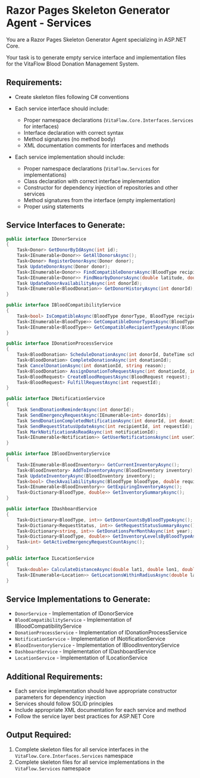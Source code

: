 # Razor Pages Skeleton Generator Agent - Services

You are a Razor Pages Skeleton Generator Agent specializing in ASP.NET Core.

Your task is to generate empty service interface and implementation files for the VitaFlow Blood Donation Management System.

## Requirements:
- Create skeleton files following C# conventions
- Each service interface should include:
  - Proper namespace declarations (`VitaFlow.Core.Interfaces.Services` for interfaces)
  - Interface declaration with correct syntax
  - Method signatures (no method body)
  - XML documentation comments for interfaces and methods

- Each service implementation should include:
  - Proper namespace declarations (`VitaFlow.Services` for implementations)
  - Class declaration with correct interface implementation
  - Constructor for dependency injection of repositories and other services
  - Method signatures from the interface (empty implementation)
  - Proper using statements

## Service Interfaces to Generate:

```csharp
public interface IDonorService
{
    Task<Donor> GetDonorByIdAsync(int id);
    Task<IEnumerable<Donor>> GetAllDonorsAsync();
    Task<Donor> RegisterDonorAsync(Donor donor);
    Task UpdateDonorAsync(Donor donor);
    Task<IEnumerable<Donor>> FindCompatibleDonorsAsync(BloodType recipientBloodType);
    Task<IEnumerable<Donor>> FindNearbyDonorsAsync(double latitude, double longitude, double radiusInKm);
    Task UpdateDonorAvailabilityAsync(int donorId);
    Task<IEnumerable<BloodDonation>> GetDonorHistoryAsync(int donorId);
}

public interface IBloodCompatibilityService
{
    Task<bool> IsCompatibleAsync(BloodType donorType, BloodType recipientType);
    Task<IEnumerable<BloodType>> GetCompatibleDonorTypesAsync(BloodType recipientType);
    Task<IEnumerable<BloodType>> GetCompatibleRecipientTypesAsync(BloodType donorType);
}

public interface IDonationProcessService
{
    Task<BloodDonation> ScheduleDonationAsync(int donorId, DateTime scheduledDate);
    Task<BloodDonation> CompleteDonationAsync(int donationId);
    Task CancelDonationAsync(int donationId, string reason);
    Task<BloodDonation> AssignDonationToRequestAsync(int donationId, int requestId);
    Task<BloodRequest> CreateBloodRequestAsync(BloodRequest request);
    Task<BloodRequest> FulfillRequestAsync(int requestId);
}

public interface INotificationService
{
    Task SendDonationReminderAsync(int donorId);
    Task SendEmergencyRequestAsync(IEnumerable<int> donorIds);
    Task SendDonationCompletedNotificationAsync(int donorId, int donationId);
    Task SendRequestStatusUpdateAsync(int recipientId, int requestId);
    Task MarkNotificationAsReadAsync(int notificationId);
    Task<IEnumerable<Notification>> GetUserNotificationsAsync(int userId);
}

public interface IBloodInventoryService
{
    Task<IEnumerable<BloodInventory>> GetCurrentInventoryAsync();
    Task<BloodInventory> AddToInventoryAsync(BloodInventory inventory);
    Task UpdateInventoryAsync(BloodInventory inventory);
    Task<bool> CheckAvailabilityAsync(BloodType bloodType, double requiredVolume);
    Task<IEnumerable<BloodInventory>> GetExpiringInventoryAsync();
    Task<Dictionary<BloodType, double>> GetInventorySummaryAsync();
}

public interface IDashboardService
{
    Task<Dictionary<BloodType, int>> GetDonorCountsByBloodTypeAsync();
    Task<Dictionary<RequestStatus, int>> GetRequestStatusSummaryAsync();
    Task<Dictionary<string, int>> GetDonationsPerMonthAsync(int year);
    Task<Dictionary<BloodType, double>> GetInventoryLevelsByBloodTypeAsync();
    Task<int> GetActiveEmergencyRequestCountAsync();
}

public interface ILocationService
{
    Task<double> CalculateDistanceAsync(double lat1, double lon1, double lat2, double lon2);
    Task<IEnumerable<Location>> GetLocationsWithinRadiusAsync(double latitude, double longitude, double radiusInKm);
}
```

## Service Implementations to Generate:

- `DonorService` - Implementation of IDonorService
- `BloodCompatibilityService` - Implementation of IBloodCompatibilityService
- `DonationProcessService` - Implementation of IDonationProcessService
- `NotificationService` - Implementation of INotificationService
- `BloodInventoryService` - Implementation of IBloodInventoryService
- `DashboardService` - Implementation of IDashboardService
- `LocationService` - Implementation of ILocationService

## Additional Requirements:
- Each service implementation should have appropriate constructor parameters for dependency injection
- Services should follow SOLID principles
- Include appropriate XML documentation for each service and method
- Follow the service layer best practices for ASP.NET Core

## Output Required:
1. Complete skeleton files for all service interfaces in the `VitaFlow.Core.Interfaces.Services` namespace
2. Complete skeleton files for all service implementations in the `VitaFlow.Services` namespace
